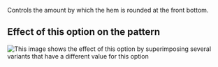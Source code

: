 Controls the amount by which the hem is rounded at the front bottom.

## Effect of this option on the pattern

![This image shows the effect of this option by superimposing several variants that have a different value for this option](jaeger\_hemradius\_sample.svg "Effect of this option on the pattern")
